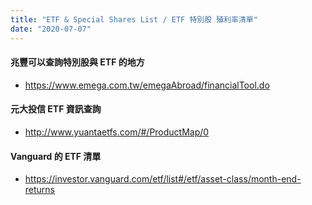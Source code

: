 ```yaml
---
title: "ETF & Special Shares List / ETF 特別股 殖利率清單"
date: "2020-07-07"
---
```


#### 兆豐可以查詢特別股與 ETF 的地方
* https://www.emega.com.tw/emegaAbroad/financialTool.do

#### 元大投信 ETF 資訊查詢
* http://www.yuantaetfs.com/#/ProductMap/0

#### Vanguard 的 ETF 清單
* https://investor.vanguard.com/etf/list#/etf/asset-class/month-end-returns

